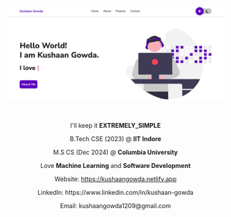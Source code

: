 <a href="https://kushaangowda.netlify.app/" target="_blank">
	<img
		src="./images/vidgif.gif"
		alt="kushaan-gowda-32b694196"
	/>
</a>
<p></p>
<br />
<p align="center">I'll keep it <strong>EXTREMELY_SIMPLE</strong> </p>
<p align="center">B.Tech CSE (2023) @ <strong>IIT Indore</strong></p>
<p align="center">M.S CS (Dec 2024) @ <strong>Columbia University</strong></p>
<p align="center">Love <strong>Machine Learning</strong> and <strong>Software Development</strong></p>
<p align="center">Website: <a href="https://kushaangowda.netlify.app/" target="_blank">https://kushaangowda.netlify.app</a></p>
<p align="center">
	LinkedIn: <a style="text-decoration: none" href="https://www.linkedin.com/in/kushaan-gowda/" target="blank">
		https://www.linkedin.com/in/kushaan-gowda
	</a>
</p>
<p align="center">
	Email: <a style="text-decoration: none" href="mailto:kushaangowda1209@gmail.com" target="blank">
		kushaangowda1209@gmail.com
	</a>
</p>
<br />
